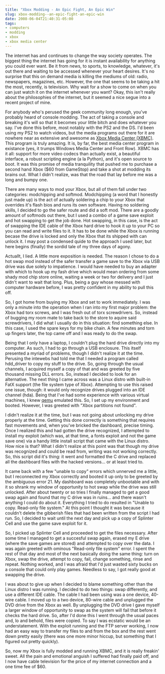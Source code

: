 ```yaml
---
title: "Xbox Modding - An Epic Fight, An Epic Win"
slug: xbox-modding--an-epic-fight-an-epic-win
date: 2008-06-04T21:40:31-05:00
tags:
- computers
- modding
- xbox
- xbox media center
---
```

The internet has and continues to change the way society operates. The biggest thing the internet has going for it is instant availability for anything you could ever want. Be it from news, to sports, to knowledge, whatever, it's out there and waiting to be accessed whenever your heart desires. It's no surprise that this on demand media is killing the mediums of old: radio, newspapers, magazines, etc. However, the one that seems to be taking a hit the most, recently, is television. Why wait for a show to come on when you can just watch it on the internet whenever you want? Okay, this isn't really about the philosophies of the internet, but it seemed a nice segue into a recent project of mine.

For anybody who's perused the geek community long enough, you've probably heard of console modding. The act of taking a console and breaking it's will so that it becomes your little bitch and does whatever you say. I've done this before, most notably with the PS2 and the DS. I'd been using my PS2 to watch videos, but the media programs out there for it are nowhere near as extensive and awesome as [Xbox Media Center (XBMC)](http://www.dxprog.com/). This program is truly amazing. It is, by far, the best media center program in existance (yes, it trumps Windows Media Center and Front Row). XBMC has it all: support for more video codecs than actually exist, a beautiful interface, a robust scripting engine (a la Python), and it's open source to boot. It was this promise of media tranquility that pushed me to purchase a second hand Xbox ($60 from GameStop) and take a shot at modding its brains out. What I didn't realize, was that the road that lay before me was a long and bumpy one.

There are many ways to mod your Xbox, but all of them fall under two categories: modchipping and softmod. Modchipping (a word that I honestly just made up) is the act of actually soldering a chip to your Xbox that overrides it's flash bios and runs its own software. Having no soldering skills, I decided to go the safer route and did a soft mod. There are a goodly amount of softmods out there, but I used a combo of a game save exploit and hot swapping to get the job done. Hot swapping, in this case, is the act of swapping the IDE cable of the Xbox hard drive to hook it up to your PC so you can read and write files to it. It has to be done while the Xbox is running becase the drive is locked and only the Xbox that its shipped with can unlock it. I may post a condensed quide to the approach I used later, but here begins (finally) the sordid tale of my three days of agony.

Actuallt, I lied. A little more exposition is needed. The reason I chose to do a hot swap mod instead of the safer transfer a game save to the Xbox via USB drive was due solely to impatience. I would have needed to buy an adapter with which to hook up my fash drive which would mean ordering from some shady mod chip store online, waiting a week or two for delivery and I just didn't want to wait that long. Plus, being a guy whose messed with computer hardware before, I was pretty confident in my ability to pull this off.

So, I got home from buying my Xbox and set to work immediately. I was only a minute into the operation when I ran into my first major problem: the Xbox had torx screws, and I was fresh out of torx screwdrivers. So, instead of bugging my room mate to take back to the store to aquire said screwdrivers, I did what I usually do in this situation: find something else. In this case, I used the spare keys for my bike chain. A few minutes and torn up fingers later, the top came off and I was ready to do the swap.

Being that I only have a laptop, I couldn't plug the hard drive directly into my computer. As such, I had to go through a USB enclosure. This itself presented a myriad of problems, though I didn't realize it at the time. Perusing the intewebs had told me that I needed a program called hdd_driver to copy my stuff to the drive. So, going through the usual channels, I acquired myself a copy of that and was greeted by five thousand missing DLL errors. So, instead I decided to look for an alternative. The next thing I came across was a Linux distro with built-in FatX support (the file system type of Xbox). Attempting to use this raised one issue, though: it would only recognize drives plugged into an IDE channel (hda). Being that I've had some experience with various virtual machines, I knew [qemu](http://www.qemu.org/) emulated this. So, I set up my environment and booted. However, I was greeted with "Xbox partitions not found".

I didn't realize it at the time, but I was not going about unlocking my drive properly at the time. Getting this done correctly is something that requires fast movements and, when you've bricked the dashboard, precise timing. Once I realized this and had gotten the drive recognized, I attempted to install my exploit (which was, at that time, a fonts exploit and not the game save one) via a handy little install script that came with the Linux distro. How nice is that? What I didn't realize at this point was that though my drive was recognized and could be read from, writing was not working correctly. So, this script did it's thing: it went and formatted the C drive and replaced all the dashboard files with the hacked versions... or at least tried to.

It came back with a few "unable to copy" errors which unnerved me a little, but I reconnected my Xbox correctly and booted it up only to be greeted by the ambiguous error 21. My dashboard was completely unbootable and with it so shrank my window of opportunity to hot swap while the drive was still unlocked. After about twenty or so tries I finally managed to get a good swap again and found that my C drive was in ruins... and there wasn't anything I could do about it. Everything I tried to do resulted in "Unable to copy. Read-only file system." At this point I thought it was because it couldn't delete the gibberish files that had been written from the script I had run. So, I decided to wait until the next day and pick up a copy of Splinter Cell and use the game save exploit for it.

So, I picked up Splinter Cell and proceeded to get the files necessary. After some time I managed to get a succesful swap again, erased my E drive (where the save games are stored) and attempted to copy over the data. I was again greeted with ominous "Read-only file system" error. I spent the rest of that day and most of the next basically doing the same thing: turn on Xbox, swap the drive, attempt to copy, fail, change something, rinse and repeat. Nothing worked, and I was afraid that I'd just wasted sixty bucks on a console that could only play games. Needless to say, I got really good at swapping the drive.

I was about to give up when I decided to blame something other than the Linux distro I was running. I decided to do two things: swap differently, and use a different IDE cable. The cable I had been using was a one device, 40-wire cable. I moved up to a two device, 80-wire cable and unplugged the DVD drive from the Xbox as well. By unplugging the DVD drive I gave myself a larger window of opportunity to swap as the system will fail that before it checks the hard drive. So, after I'd done this I went through the usual paces and, lo and behold, files were copied. To say I was ecstatic would be an understatement. With the exploit running and the FTP server working, I now had an easy way to transfer my files to and from the box and the rest went down pretty easily (there was one more minor hiccup, but something that I figured out pretty quickly).

So, now my Xbox is fully modded and running XBMC, and it is really freakin' sweet. All the pain and emotional anguish I suffered had finally paid off, and I now have cable television for the price of my internet connection and a one time fee of $60.
